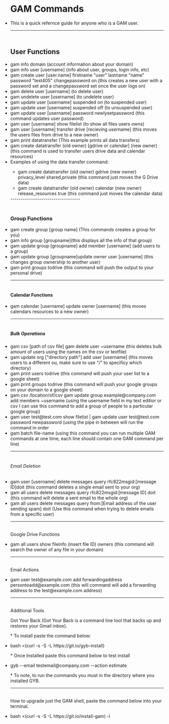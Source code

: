 <!DOCTYPE html>
 <html>

<head>
	<link rel="stylesheet" href="https://stackpath.bootstrapcdn.com/bootstrap/4.1.3/css/bootstrap.min.css" integrity="sha384-MCw98/SFnGE8fJT3GXwEOngsV7Zt27NXFoaoApmYm81iuXoPkFOJwJ8ERdknLPMO" crossorigin="anonymous">
</head>

<body>

	
<ul>


<h1>GAM Commands</h1>

<li>This is a quick refernce guide for anyone who is a GAM user.</li>


----------------------------------

<h2><br>User Functions</br></h2>
	

<li>gam info domain (account information about your domain)</li>

<li>gam info user [username] (info about user, groups, login info, etc)</li>
	
<li>gam create user [user.name] firstname "user" lastname "name" password "test405"  changepassword on (this creates a new user with a password set and a changepassword set once the user logs on)</li>
	
<li>gam delete user [username] (to delete user)</li>

<li>gam undelete user [username] (to undelete user)</li>

<li>gam update user [username] suspended on (to suspended user)</li>

<li>gam update user [username] suspended off (to unsuspended user)</li>

<li>gam update user [username] password newlysetpassword (this command updates user password)</li>
	
<li>gam user [username] show filelist (to show all files users owns)</li>
	
<li>gam user [username] transfer drive [recieving username] (this moves the users files from drive to a new owner)</li>

<li>gam print datatransfer (This example prints all data transfers)</li>

<li>gam create datatransfer (old owner) [gdrive or calendar] (new owner) (this command is used to transfer users drive data and calendar resources)</li>

<li>Examples of using the data transfer command:</li>

<ul type="circle">

<li>gam create datatransfer (old owner) gdrive (new owner) privacy_level shared,private (this command just moves the G Drive data)</li>

<li>gam create datatransfer (old owner) calendar (new owner) release_resources true (this command just moves the calendar data)</li>

</ul type="circle">
----------------------------------

<h3><br>Group Functions</br></h3>
	

<li>gam create group [group name] (This commands creates a group for you)</li>

<li>gam info group [groupname](this displays all the info of that group)</li>
	
<li>gam update group [groupname] add member [username] (add users to a group)</li>
	
<li>gam update group [groupname]update owner user [username] (this changes group ownership to another user)</li>

<li>gam print groups todrive (this command will push the output to your personal drive)</li>

----------------------------------

<h4><br>Calendar Functions</br></h4>	


<li>gam calendar [username] update owner [username] (this moves calendars resources to a new owner)</li>

----------------------------------	

<h5><br>Bulk Operations</br></h5>


<li>gam csv [path of csv file] gam delete user ~username (this deletes bulk amount of users using the names on the csv or textfile)</li>
	
<li>gam update org ["directory path"] add user [username] (this moves users to a different ou, make sure to use "/" to specificy which directory)</li>

<li>gam print users todrive (this command will push your user list to a google sheet)</li>

<li>gam print groups todrive (this command will push your google groups on your domain to a google sheet)</li>

<li>gam csv /location/of/csv gam update group example@company.com add members ~username (using the username field in my text editior or csv I can use this command to add a group of people to a particular google group)</li>

<li>gam user test@test.com show filelist | gam update user test@test.com password newpassword (using the pipe in between will run the command in order</li>

<li>gam batch file-name (using this command you can run multiple GAM commands at one time, each line should contain one GAM command per line) </li>

----------------------------------

<h6><br>Email Deletion</br></h6>


<li>gam user [username] delete messages query rfc822msgid:[message ID]doit (this command deletes a single email sent to your org)</li>
	
<li>gam all users delete messages query rfc822msgid:[message ID] doit (this command will delete a sent email to the whole org)</li>

<li>gam all users delete messages query from:[Email address of the user sending spam] doit (Use this command when trying to delete emails from a specific user)</li>

----------------------------------

<h7><br>Google Drive Functions</br></h7>


<li>gam all users show fileinfo (insert file ID) owners (this command will search the owner of any file in your domain)</li>


----------------------------------

<h8><br>Email Actions</br></h8>

<li>gam user test@example.com add forwardingaddress persontoadd@example.com (this will command will add a forwarding address to the test@example.com address)</li>

----------------------------------

<h9><br>Additional Tools</br></h9>

<p>Got Your Back (Got Your Back is a command line tool that backs up and restores your Gmail inbox).</p>

<p>* To install paste the command below:</p>


<li>bash <(curl -s -S -L https://git.io/gyb-install)</li>

<p> * Once Installed paste this command below to test install</p>

<li>gyb --email testemail@company.com --action estimate</li>

<p>* To note, to run the commands you must in the directory where you installed GYB.</p>

----------------------------------

<h10><br>How to upgrade just the GAM shell, paste the command below into your terminal.</h10></br>

<li>bash <(curl -s -S -L https://git.io/install-gam) -l</li>

	
</ul>
	</body>

</html>
